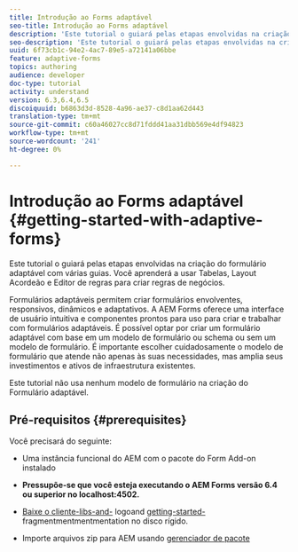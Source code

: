 ```yaml
---
title: Introdução ao Forms adaptável
seo-title: Introdução ao Forms adaptável
description: 'Este tutorial o guiará pelas etapas envolvidas na criação do formulário adaptável com várias guias. Você aprenderá a usar Tabelas, Layout Acordeão e Editor de regras para criar regras de negócios. '
seo-description: 'Este tutorial o guiará pelas etapas envolvidas na criação do formulário adaptável com várias guias. Você aprenderá a usar Tabelas, Layout Acordeão e Editor de regras para criar regras de negócios. '
uuid: 6f73cb1c-94e2-4ac7-89e5-a72141a06bbe
feature: adaptive-forms
topics: authoring
audience: developer
doc-type: tutorial
activity: understand
version: 6.3,6.4,6.5
discoiquuid: b6863d3d-8528-4a96-ae37-c8d1aa62d443
translation-type: tm+mt
source-git-commit: c60a46027cc8d71fddd41aa31dbb569e4df94823
workflow-type: tm+mt
source-wordcount: '241'
ht-degree: 0%

---
```



# Introdução ao Forms adaptável {#getting-started-with-adaptive-forms}

Este tutorial o guiará pelas etapas envolvidas na criação do formulário adaptável com várias guias. Você aprenderá a usar Tabelas, Layout Acordeão e Editor de regras para criar regras de negócios.

Formulários adaptáveis permitem criar formulários envolventes, responsivos, dinâmicos e adaptativos. A AEM Forms oferece uma interface de usuário intuitiva e componentes prontos para uso para criar e trabalhar com formulários adaptáveis. É possível optar por criar um formulário adaptável com base em um modelo de formulário ou schema ou sem um modelo de formulário. É importante escolher cuidadosamente o modelo de formulário que atende não apenas às suas necessidades, mas amplia seus investimentos e ativos de infraestrutura existentes.

Este tutorial não usa nenhum modelo de formulário na criação do Formulário adaptável.

## Pré-requisitos {#prerequisites}

Você precisará do seguinte:

* Uma instância funcional do AEM com o pacote do Form Add-on instalado

* **Pressupõe-se que você esteja executando o AEM Forms versão 6.4 ou superior no localhost:4502.**

* [Baixe o cliente-libs-and-](assets/client-libs-and-logo.zip) logoand  [getting-started-](assets/getting-started-fragment.zip) fragmentmentmentmentation no disco rígido.

* Importe arquivos zip para AEM usando [gerenciador de pacote ](http://localhost:4502/crx/packmgr/index.jsp)


